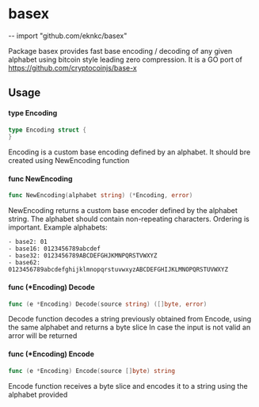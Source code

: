 # basex
--
    import "github.com/eknkc/basex"

Package basex provides fast base encoding / decoding of any given alphabet using
bitcoin style leading zero compression. It is a GO port of
https://github.com/cryptocoinjs/base-x

## Usage

#### type Encoding

```go
type Encoding struct {
}
```

Encoding is a custom base encoding defined by an alphabet. It should bre created
using NewEncoding function

#### func  NewEncoding

```go
func NewEncoding(alphabet string) (*Encoding, error)
```
NewEncoding returns a custom base encoder defined by the alphabet string. The
alphabet should contain non-repeating characters. Ordering is important. Example
alphabets:

    - base2: 01
    - base16: 0123456789abcdef
    - base32: 0123456789ABCDEFGHJKMNPQRSTVWXYZ
    - base62: 0123456789abcdefghijklmnopqrstuvwxyzABCDEFGHIJKLMNOPQRSTUVWXYZ

#### func (*Encoding) Decode

```go
func (e *Encoding) Decode(source string) ([]byte, error)
```
Decode function decodes a string previously obtained from Encode, using the same
alphabet and returns a byte slice In case the input is not valid an arror will
be returned

#### func (*Encoding) Encode

```go
func (e *Encoding) Encode(source []byte) string
```
Encode function receives a byte slice and encodes it to a string using the
alphabet provided
